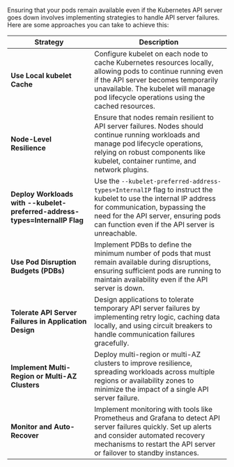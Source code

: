 Ensuring that your pods remain available even if the Kubernetes API server goes down involves implementing strategies to 
handle API server failures. Here are some approaches you can take to achieve this:

| **Strategy**                                 | **Description**                                                                                                                                                                                                                                 |
|----------------------------------------------|-------------------------------------------------------------------------------------------------------------------------------------------------------------------------------------------------------------------------------------------------|
| **Use Local kubelet Cache**                  | Configure kubelet on each node to cache Kubernetes resources locally, allowing pods to continue running even if the API server becomes temporarily unavailable. The kubelet will manage pod lifecycle operations using the cached resources.         |
| **Node-Level Resilience**                    | Ensure that nodes remain resilient to API server failures. Nodes should continue running workloads and manage pod lifecycle operations, relying on robust components like kubelet, container runtime, and network plugins.                           |
| **Deploy Workloads with --kubelet-preferred-address-types=InternalIP Flag** | Use the `--kubelet-preferred-address-types=InternalIP` flag to instruct the kubelet to use the internal IP address for communication, bypassing the need for the API server, ensuring pods can function even if the API server is unreachable.         |
| **Use Pod Disruption Budgets (PDBs)**        | Implement PDBs to define the minimum number of pods that must remain available during disruptions, ensuring sufficient pods are running to maintain availability even if the API server is down.                                                  |
| **Tolerate API Server Failures in Application Design** | Design applications to tolerate temporary API server failures by implementing retry logic, caching data locally, and using circuit breakers to handle communication failures gracefully.                                                           |
| **Implement Multi-Region or Multi-AZ Clusters** | Deploy multi-region or multi-AZ clusters to improve resilience, spreading workloads across multiple regions or availability zones to minimize the impact of a single API server failure.                                                           |
| **Monitor and Auto-Recover**                 | Implement monitoring with tools like Prometheus and Grafana to detect API server failures quickly. Set up alerts and consider automated recovery mechanisms to restart the API server or failover to standby instances.                            |
